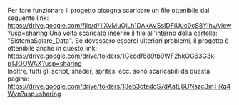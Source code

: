 Per fare funzionare il progetto bisogna scaricare un file ottenibile dal seguente link: 
https://drive.google.com/file/d/1iXvMuOjLh1DAkAVSsIDFlUuc0cS8YIhv/view?usp=sharing
Una volta scaricato inserire il file all'interno della cartella: "SistemaSolare_Data". 
Se dovessero esserci ulteriori problemi, il progetto è ottenibile anche in questo link: 
https://drive.google.com/drive/folders/1Geodf689tb9WF2hkOG63G3k-pTJOOWAX?usp=sharing  
Inoltre, tutti gli script, shader, sprites. ecc. sono scaricabili da questa pagina:
https://drive.google.com/drive/folders/13eb3otedcS7dAatL6UNszc3mTiRq4Wyn?usp=sharing
